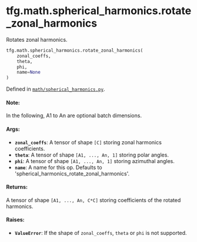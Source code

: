 <div itemscope itemtype="http://developers.google.com/ReferenceObject">
<meta itemprop="name" content="tfg.math.spherical_harmonics.rotate_zonal_harmonics" />
<meta itemprop="path" content="Stable" />
</div>

# tfg.math.spherical_harmonics.rotate_zonal_harmonics

Rotates zonal harmonics.

``` python
tfg.math.spherical_harmonics.rotate_zonal_harmonics(
    zonal_coeffs,
    theta,
    phi,
    name=None
)
```



Defined in [`math/spherical_harmonics.py`](https://github.com/tensorflow/graphics/blob/master/tensorflow_graphics/math/spherical_harmonics.py).

<!-- Placeholder for "Used in" -->

#### Note:

In the following, A1 to An are optional batch dimensions.


#### Args:

* <b>`zonal_coeffs`</b>: A tensor of shape `[C]` storing zonal harmonics coefficients.
* <b>`theta`</b>: A tensor of shape `[A1, ..., An, 1]` storing polar angles.
* <b>`phi`</b>: A tensor of shape `[A1, ..., An, 1]` storing azimuthal angles.
* <b>`name`</b>: A name for this op. Defaults to
  'spherical_harmonics_rotate_zonal_harmonics'.


#### Returns:

A tensor of shape `[A1, ..., An, C*C]` storing coefficients of the rotated
harmonics.


#### Raises:

* <b>`ValueError`</b>: If the shape of `zonal_coeffs`, `theta` or `phi` is not
  supported.